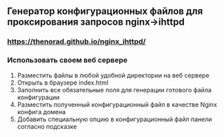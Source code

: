 ## Генератор конфигурационных файлов для проксирования запросов nginx->ihttpd 

### https://thenorad.github.io/nginx_ihttpd/

### Использовать своем веб сервере
1. Разместить файлы в любой удобной директории на веб сервере
2. Открыть в браузере index.html
3. Заполнить все обязательные поля для генерации готового файла конфигурации
4. Разместить полученный конфигурационный файл в качестве Nginx конфига домена
5. Добавить специальную опцию в конфигурационный файл панели согласно подсказке
